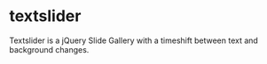 textslider
==========

Textslider is a jQuery Slide Gallery with a timeshift between text and background changes.
